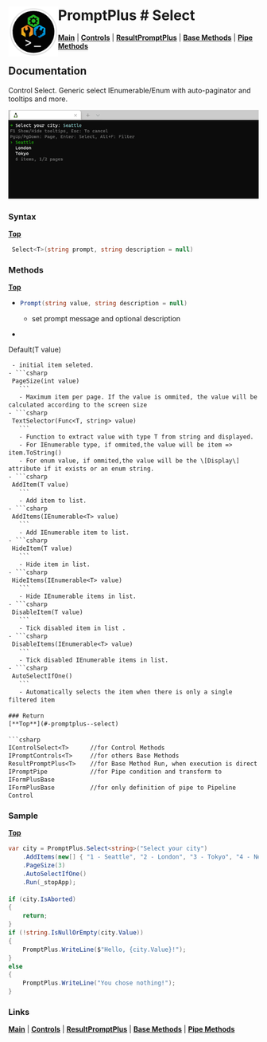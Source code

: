 # <img align="left" width="100" height="100" src="./images/icon.png"> PromptPlus # Select
[**Main**](index.md#help) | 
[**Controls**](index.md#apis) |
[**ResultPromptPlus**](resultpromptplus) |
[**Base Methods**](basemethods) |
[**Pipe Methods**](pipemethods)

## Documentation
Control Select. Generic select IEnumerable/Enum with auto-paginator and tooltips and more.

![](./images/Select.gif)

### Syntax
[**Top**](#-promptplus--select)

```csharp
 Select<T>(string prompt, string description = null)
```

### Methods
[**Top**](#-promptplus--select)

- ```csharp
  Prompt(string value, string description = null)
  ``` 
  - set prompt message and optional description
- ```csharp
 Default(T value)
 ``` 
  - initial item seleted.
- ```csharp
  PageSize(int value)
    ```
    - Maximum item per page. If the value is ommited, the value will be calculated according to the screen size
- ```csharp
  TextSelector(Func<T, string> value)
    ```
    - Function to extract value with type T from string and displayed.
    - For IEnumerable type, if ommited,the value will be item => item.ToString()
    - For enum value, if ommited,the value will be the \[Display\] attribute if it exists or an enum string.
- ```csharp
  AddItem(T value)
    ```
    - Add item to list.
- ```csharp
  AddItems(IEnumerable<T> value)
    ```
    - Add IEnumerable item to list.
- ```csharp
  HideItem(T value)
    ```
    - Hide item in list.
- ```csharp
  HideItems(IEnumerable<T> value)
    ```
    - Hide IEnumerable items in list.
- ```csharp
  DisableItem(T value)
    ```
    - Tick disabled item in list .
- ```csharp
  DisableItems(IEnumerable<T> value)
    ```
    - Tick disabled IEnumerable items in list.
- ```csharp
  AutoSelectIfOne()
    ```
    - Automatically selects the item when there is only a single filtered item

### Return
[**Top**](#-promptplus--select)

```csharp
IControlSelect<T>      //for Control Methods
IPromptControls<T>     //for others Base Methods
ResultPromptPlus<T>    //for Base Method Run, when execution is direct 
IPromptPipe            //for Pipe condition and transform to IFormPlusBase 
IFormPlusBase          //for only definition of pipe to Pipeline Control
```

### Sample
[**Top**](#-promptplus--select)

```csharp
var city = PromptPlus.Select<string>("Select your city")
    .AddItems(new[] { "1 - Seattle", "2 - London", "3 - Tokyo", "4 - New York", "5 - Singapore", "6 - Shanghai" })
    .PageSize(3)
    .AutoSelectIfOne()
    .Run(_stopApp);

if (city.IsAborted)
{
    return;
}
if (!string.IsNullOrEmpty(city.Value))
{
    PromptPlus.WriteLine($"Hello, {city.Value}!");
}
else
{
    PromptPlus.WriteLine("You chose nothing!");
}
```

### Links
[**Main**](index.md#help) | 
[**Controls**](index.md#apis) |
[**ResultPromptPlus**](resultpromptplus) |
[**Base Methods**](basemethods) |
[**Pipe Methods**](pipemethods)



